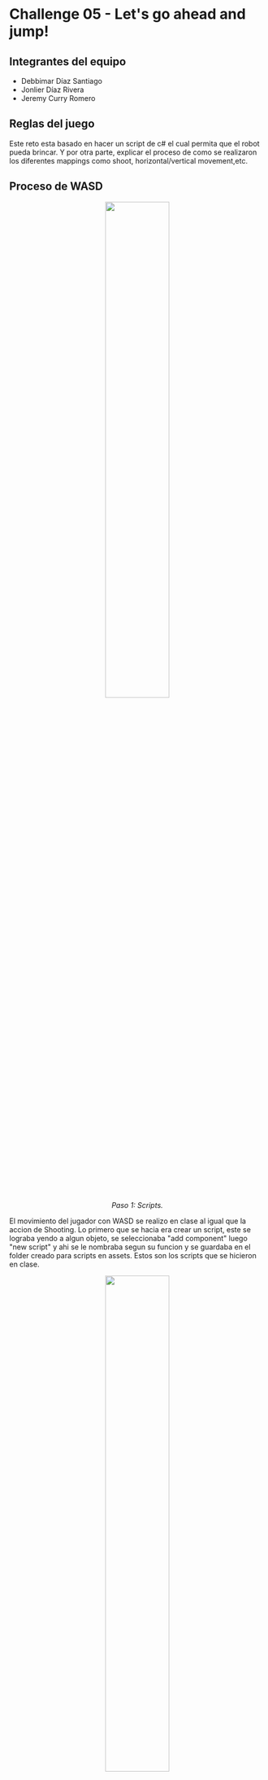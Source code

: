 # Challenge 05 - Let's go ahead and jump!

## Integrantes del equipo
- Debbimar Díaz Santiago
- Jonlier Díaz Rivera
- Jeremy Curry Romero

## Reglas del juego
Este reto esta basado en hacer un script de c# el cual permita que el robot pueda brincar. Y por otra parte, explicar el proceso de como se realizaron los diferentes mappings como shoot, horizontal/vertical movement,etc.

## Proceso de WASD

<div align="center">
  <img src="https://github.com/user-attachments/assets/dc49dfee-2424-456a-b5cf-2864487b35c2" width="50%" />
  <p><i>Paso 1: Scripts.</i></p>
</div>

El movimiento del jugador con WASD se realizo en clase al igual que la accion de Shooting. Lo primero que se hacia era crear un script, este se lograba yendo a algun objeto, se seleccionaba "add component" luego "new script" y ahi se le nombraba segun su funcion y se guardaba en el folder creado para scripts en assets. Estos son los scripts que se hicieron en clase.


<div align="center">
  <img src="https://github.com/user-attachments/assets/3092d419-8a97-4dcf-929a-04197ce7f2e2" width="50%" />
  <p><i>Paso 2: Player movement update.</i></p>
</div>

Al inicio de clase se habia hecho el movimiento WASD del jugar junto con las flechas con el input viejo. En la imagen el codigo comentado es el old input. Tambien se realizo con los circuitos o mejor dicho los visualScripting con el graph (Imagen siguiente). Al final tuvimos que ir en unity a "edit" luego a "project setting" y cambiar del imput viejo al nuevo. Para esto se tuvo que agregar la libreria de UnityEngine.InputSystem y se agrego una linea de codigo para lo del deltaTime.


<div align="center">
  <img src="https://github.com/user-attachments/assets/28035dd1-9873-4ed3-b582-8e0e897acfcf" width="50%" />
  <p><i>Paso 2: (Old input)</i></p>
</div>

Este es el VisualScripting para el input viejo de movimiento de jugador con WASD. Este se logro yendo a "add component"  despues a VisualScripting y graph. Una vez dentro era cuestion de darle a new node y se agregaba la funcion que se necesitaba para lograr la accion deseada.

<div align="center">
  <img src="https://github.com/user-attachments/assets/f73e3708-c5b7-4336-8e64-adf78a310d1d" width="50%" />
  <p><i>Paso 3: Input</i></p>
</div>

Volviendo al movimiento de jugador, se deshabilito el inout viejo en los settings y se coloco el nuevo y el codigo se reemplazo. Pero para lograr esto habia que bajar en package manager en unity el Input System manager. Una vez se instalo pues se iba a "add component" y se le daba a action.

<div align="center">
  <img src="https://github.com/user-attachments/assets/2012515b-da59-48a1-acb7-6181ed0cecbf"  width="50%" />
  <p><i>Paso 3: (Input SysMap)</i></p>
</div>

Una vez ahi, se le coloco de nombre InputSysMap01 y es una herramienta que sirve para facilitar ese link de la accion que quiere realizar el jugador en el juego.

<div align="center">
  <img src="https://github.com/user-attachments/assets/5fb95c10-da71-4e86-9d2b-8f5379aa297c" width="50%" />
  <p><i>Paso 4: Look player movement</i></p>
</div>

Al finalizar el movimiento WASD pues nos movemos a el movimiento de la pantalla o camara. Al inicio en la clase tambien se habia realizado el mismo con el input viejo y se habia hecho un visual scripting tambien. Pero aqui en la imagen podemos ver el codigo para el input nuevo y tambien una funcion awake que sirve para que el mouse desaparezca dentro del recuadro de imagen mientras se este moviendo la camara. Algo que hay que agregar es que con el input nuevo, el cambio mas grande que hubo en el codigo es el tener que agregar una variable Vector 2 que este tiene los ejes de X y Y entonces el lookValue es de tipo float porque asi el sistema reconoce el movimiento con el valor positivo a un lado y con el negativo hacia a otro.

<div align="center">
  <img src="https://github.com/user-attachments/assets/2d336053-fa9e-4466-9945-0ed02d9a30e4"  width="50%" />
  <p><i>Paso 5: Speed y Rotation</i></p>
</div>

Las variables de speed y rotationSpeed se encuentran privadas pero en un Serialized Field es para poder darle permiso al editor desde unity hacer cambios y cambiar el valor cuando desee. La variable speed es para el movimiento WASD del jugador y la de rotacion es para el moviemiento de la camara, el valor seria la sensibilidad, entre mas alta mas rapida y mas baja pues mas lento.

<div align="center">
  <img src="https://github.com/user-attachments/assets/11c205d5-325f-40b7-ba6b-a5ffbec95e9a" width="50%" />
  <p><i>Paso 6: Forward Movement</i></p>
</div>

Otro script que se habia creado en clase fue el fowardMovement. Esta variable funcionaba para al objeto que se le aplicara una vez realizada la opcion que lo active esto simplemente iba a seguir hacia adelante. Tambien estaba en SerializedField para poder editarlo desde unity cambiando el valor el cual seria el speed para la velocidad en el que ese objeto se fuera a mover hacia adelante. Despues de esto se realizo el PlayerShooting junto con el Bullet y el ShootPoint.

## Proceso de Player Shooting

<div align="center">
  <img src="https://github.com/user-attachments/assets/cbc1c809-d77e-44bb-bf26-993125deb211" <img width="50%"/>
  <p><i>Paso 1: Creacion de Bullet.</i></p>
</div>

Para comenzar con el sistema de disparo del jugador (Player Shooting), primero se creó la bala. Para esto, se fue al menú GameObject, se seleccionó el 3D Object  "Sphere" y se posicionó correctamente frente a la pistola del jugador. Luego, se ajustó su tamaño para que tuviera la apariencia de una bala.

<div align="center">
  <img src="https://github.com/user-attachments/assets/32135746-f42b-473e-8d3a-59f682c0bc8f" <img width="50%"/>
  <img src="https://github.com/user-attachments/assets/736b1660-64dd-4157-8984-f38db08fddc8" <img width="50%" />
  <p><i>Paso 2: Prefab y Shooting Point</i></p>
</div>

Una vez creada la bala, se convirtió en un Prefab arrastrándola desde la jerarquía hacia la carpeta de Assets. A este prefab se le aplicó un color rojo. luego, se creó un objeto vacío (Empty GameObject) llamado “ShootingPoint”, que se utiliza como punto de origen del disparo. Es decir, cada vez que el jugador dispara, el sistema crea una instancia del prefab de la bala en la posición y dirección del ShootingPoint. El prefab es esencial, ya que el sistema de disparo del jugador depende de él para poder instanciar la bala cada vez que se presione el botón de disparo.

<div align="center">
  <img <img src="https://github.com/user-attachments/assets/d63c7803-4ca0-46a4-8ad0-59c1a1dbe455" <img width="50%" />
  <p><i>Paso 3: Creación del Script</i></p>
</div>

Después de tener el prefab de la bala, se creó el script que controlará el disparo del jugador.
Para esto, se seleccionó el objeto Player, se presionó “Add Component” y luego “New Script”, asignándole el nombre PlayerShooting.

<div align="center">
  <img src="https://github.com/user-attachments/assets/d01194a9-6700-4577-963d-cdbc6617235f" <img width="50%" />
  <p><i>Paso 4: Player Shooting (primer metodo)</i></p>
</div>

Dentro del script PlayerShooting, se declararon dos variables públicas llamadas prefab y shootPoint, las cuales permiten establecer en el editor de Unity cuál será el objeto que se disparará (el prefab) y desde qué punto del jugador saldrá el disparo (el ShootPoint). Para programar el funcionamiento inicial del sistema de disparo, se utilizó un if statement el cual verificaba si el jugador hacía left click, utilizando la instrucción Input.GetKeyDown(KeyCode.Mouse0). Al el jugador hacer left click, el script creaba una copia del prefab de la bala mediante la función Instantiate(prefab) y le asignaba la misma posición y rotación del objeto ShootPoint, asegurando que la bala saliera desde la pistola y en la dirección correcta. Este primer método cumplía correctamente la función de disparar proyectiles, aunque utilizaba el sistema antiguo de entrada de Unity, conocido como Input System clásico, el cual fue posteriormente reemplazado por el nuevo sistema de unity.

<div align="center">
  <img src="https://github.com/user-attachments/assets/a5bde2e6-b01f-4f06-b9a6-1620619af2ab" <img width="50%"  />
  <p><i>Paso 5: AutoDestroy</i></p>
</div>

Luego de implementar el primer método, se creó un nuevo script llamado AutoDestroy, el cual se aplicó al prefab de la bala. Este script tiene la función de destruir automáticamente la bala después de un tiempo determinado (delay), evitando que las balas se acumulen en la escena.

<div align="center">
  <img src="https://github.com/user-attachments/assets/6e385816-3510-4c72-82f4-7f3d5cb195d4" <img width="50%" />
  <p><i>Paso 6: Player Shooting (segundo método)</i></p>
</div>

Después de probar el primer método en clase, se implementó una versión más moderna del Player Shooting, utilizando el nuevo Input System de Unity.
Para configurarlo, se fue a Edit, Project Settings, Player y luego a la opción “Active Input Handling”,en donde se seleccionó “Input System Package (New)”.
Después, en el script PlayerShooting, se añadió la línea "using UnityEngine.InputSystem" en la parte de arriba del script, lo que permite usar las nuevas herramientas del sistema de entrada de unity.

<div align="center">
  <img src="https://github.com/user-attachments/assets/b8331f01-b7a0-49c7-93ae-547e2d027b70"  <img width="50%"  />
  <p><i>Paso 7: Player Shooting (Continuación del segundo método)</i></p>
</div>

Por último, se creó la función OnFire(), la cual contiene un if statement, que al detectar que el jugador presiona el botón de disparo, instancia una nueva bala en la posición y rotación del ShootingPoint, de forma muy similar al método anterior. En resumen, el nuevo método realiza la misma acción que el anterior, pero utiliza las funciones del nuevo sistema de entrada de Unity.

## Proceso de Jump

## Proceso de Shift 

## Experiencia ganada

Debbimar - "Lo mas que me gusto de esta tarea y trabajo en clase fue el visual scripting, aunque prefiero escribir codigo a tener que bregar con esos conectores pienso que fue bien interesante y "cool". Aunque entre mas acciones el diagrama es mas grande y grande que apenas se puede ver completo sigue siendo una forma de programar (en bloque) para un videojuego. Realmente es entretenido bregar con los conectores pero vuelvo y repito, prefiero el codigo porque lo siento mas directo y limpio y si tando "rodeo" ya que en programacion con bloque hay que estar pendiente a las lineas y que los conectores esten conectados a donde deben."

Jonlier -

Jeremy -
